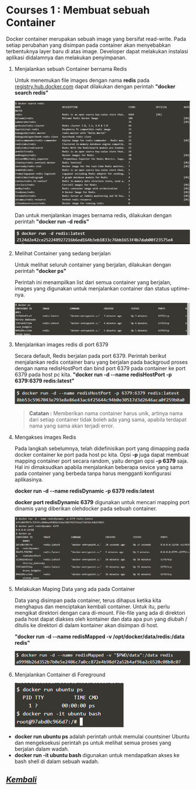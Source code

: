 

# Courses 1 : Membuat sebuah Container


Docker container merupakan sebuah image yang bersifat read-write. Pada setiap perubahan yang disimpan pada container akan menyebabkan terbentuknya layer baru di atas image. Developer dapat melakukan instalasi aplikasi didalamnya dan melakukan penyimpanan.

1. Menjalankan sebuah Container bernama Redis

    Untuk menemukan file images dengan nama **redis** pada [registry.hub.docker.com](https://hub.docker.com) dapat dilakukan dengan perintah **"docker search redis"**

      ![mencari redis](img/1-1.png)

    
    Dan untuk menjalankan images bernama redis, dilakukan dengan perintah **"docker run -d redis"**

 
      ![menjalankan redis](img/1-2.png)

 2. Melihat Container yang sedang berjalan

    Untuk melihat seluruh container yang berjalan, dilakukan dengan perintah **"docker ps"**

    Perintah ini menampilkan list dari semua container yang berjalan, images yang digunakan untuk menjalankan container dan status uptime-nya.

    ![list container](img/1-3.png)
 
3. Menjalankan images redis di port 6379

    Secara default, Redis berjalan pada port 6379. Perintah berikut menjalankan redis container baru yang berjalan pada backgroud proses dengan nama redisHostPort dan bind port 6379 pada container ke port 6379 pada host pc kita.
    **"docker run -d --name redisHostPort -p 6379:6379 redis:latest"**

    ![menjalankan images](img/1-4.png)

    > **Catatan :**
      Memberikan nama container harus unik, artinya nama dari setiap container tidak boleh ada yang sama, apabila terdapat nama yang sama akan terjadi error.

4. Mengakses images Redis

    Pada langkah sebelumnya, telah didefinisikan port yang dimapping pada docker container ke port pada host pc kita. Opsi **-p** juga dapat membuat mapping container port secara random, yaitu dengan opsi **-p 6379** saja. Hal ini dimaksudkan apabila menjalankan beberapa sevice yang sama pada container yang berbeda tanpa harus mengganti konfigurasi aplikasinya.

    **docker run -d --name redisDynamic -p 6379 redis:latest**
    
    **docker port redisDynamic 6379** digunakan untuk mencari mapping port dinamis yang diberikan olehdocker pada sebuah container.

    ![mengakses image](img/1-5.png)

5. Melakukan Maping Data yang ada pada Container

    Data yang disimpan pada container, terus dihapus ketika kita menghapus dan menciptakan kembali container. Untuk itu, perlu mengikat direktori dengan cara di-mount. File-file yang ada di direktori pada host dapat diakses oleh kontainer dan data apa pun yang diubah / ditulis ke direktori di dalam kontainer akan disimpan di host.

    **"docker run -d --name redisMapped -v /opt/docker/data/redis:/data redis"**

    ![mapping lokasi data](img/1-6.png)

6. Menjalankan Container di Foreground

    ![container di foregroud](img/1-7.png)

  - **docker run ubuntu ps** adalah perintah untuk memulai countsiner Ubuntu dan mengeksekusi perintah ps untuk melihat semua proses yang berjalan dalam wadah.
  - **docker run -it ubuntu bash** digunakan untuk mendapatkan akses ke bash shell di dalam sebuah wadah.


## [*Kembali*](README.md "Kembali ke awal")